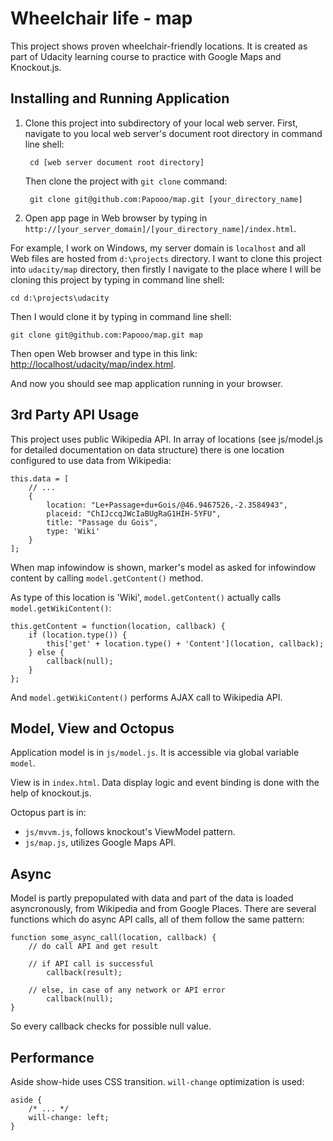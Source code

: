 Wheelchair life - map
=====================

This project shows proven wheelchair-friendly locations. It is created as part of Udacity learning course to practice with Google Maps and Knockout.js.

## Installing and Running Application ##

1. Clone this project into subdirectory of your local web server. First, navigate to you local web server's document root directory in command line shell:

        cd [web server document root directory]

    Then clone the project with `git clone` command:

        git clone git@github.com:Papooo/map.git [your_directory_name]

2. Open app page in Web browser by typing in `http://[your_server_domain]/[your_directory_name]/index.html`.

For example, I work on Windows, my server domain is `localhost` and all Web files are hosted from `d:\projects` directory. I want to clone this project into `udacity/map` directory, then firstly I navigate to the place where I will be cloning this project by typing in command line shell:

    cd d:\projects\udacity

Then I would clone it by typing in command line shell:

    git clone git@github.com:Papooo/map.git map

Then open Web browser and type in this link: [http://localhost/udacity/map/index.html](http://localhost/udacity/map/index.html).

And now you should see map application running in your browser.

## 3rd Party API Usage ##

This project uses public Wikipedia API. In array of locations (see js/model.js for detailed documentation on data structure) there is one location configured to use data from Wikipedia:

    this.data = [
        // ...
        {
            location: "Le+Passage+du+Gois/@46.9467526,-2.3584943",
            placeid: "ChIJccqJWcIaBUgRaG1HIH-5YFU",
            title: "Passage du Gois",
            type: 'Wiki'
        }
    ];

When map infowindow is shown, marker's model as asked for infowindow content by calling `model.getContent()` method.

As type of this location is 'Wiki', `model.getContent()` actually calls `model.getWikiContent()`:

    this.getContent = function(location, callback) {
        if (location.type()) {
            this['get' + location.type() + 'Content'](location, callback);
        } else {
            callback(null);
        }
    };

And `model.getWikiContent()` performs AJAX call to Wikipedia API.

## Model, View and Octopus ##

Application model is in `js/model.js`. It is accessible via global variable `model`.

View is in `index.html`. Data display logic and event binding is done with the help of knockout.js.

Octopus part is in:

* `js/mvvm.js`, follows knockout's ViewModel pattern.
* `js/map.js`, utilizes Google Maps API.

## Async ##

Model is partly prepopulated with data and part of the data is loaded asyncronously, from Wikipedia and from Google Places. There are several functions which do async API calls, all of them follow the same pattern:

    function some_async_call(location, callback) {
        // do call API and get result

        // if API call is successful
            callback(result);

        // else, in case of any network or API error
            callback(null);
    }

So every callback checks for possible null value.

## Performance ##

Aside show-hide uses CSS transition. `will-change` optimization is used:

    aside {
        /* ... */
        will-change: left;
    }
